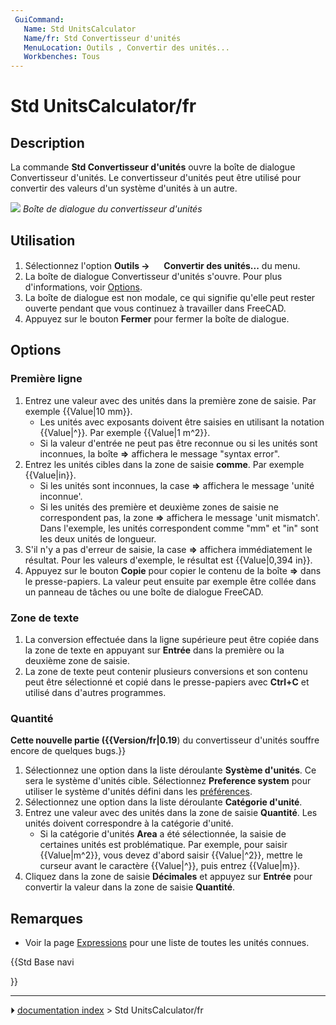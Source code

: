 ```yaml
---
 GuiCommand:
   Name: Std UnitsCalculator
   Name/fr: Std Convertisseur d'unités
   MenuLocation: Outils , Convertir des unités...
   Workbenches: Tous
---
```


# Std UnitsCalculator/fr

## Description

La commande **Std Convertisseur d\'unités** ouvre la boîte de dialogue Convertisseur d\'unités. Le convertisseur d\'unités peut être utilisé pour convertir des valeurs d\'un système d\'unités à un autre.

![](images/Units_Calculator_it.png ) 
*Boîte de dialogue du convertisseur d'unités*



## Utilisation

1.  Sélectionnez l\'option **Outils → <img src="images/Std_UnitsCalculator.svg" width=16px> Convertir des unités...** du menu.
2.  La boîte de dialogue Convertisseur d\'unités s\'ouvre. Pour plus d\'informations, voir [Options](#Options.md).
3.  La boîte de dialogue est non modale, ce qui signifie qu\'elle peut rester ouverte pendant que vous continuez à travailler dans FreeCAD.
4.  Appuyez sur le bouton **Fermer** pour fermer la boîte de dialogue.

## Options



### Première ligne 

1.  Entrez une valeur avec des unités dans la première zone de saisie. Par exemple {{Value|10 mm}}.
    -   Les unités avec exposants doivent être saisies en utilisant la notation {{Value|^}}. Par exemple {{Value|1 m^2}}.
    -   Si la valeur d\'entrée ne peut pas être reconnue ou si les unités sont inconnues, la boîte **=\>** affichera le message \"syntax error\".
2.  Entrez les unités cibles dans la zone de saisie **comme**. Par exemple {{Value|in}}.
    -   Si les unités sont inconnues, la case **=\>** affichera le message \'unité inconnue\'.
    -   Si les unités des première et deuxième zones de saisie ne correspondent pas, la zone **=\>** affichera le message \'unit mismatch\'. Dans l\'exemple, les unités correspondent comme \"mm\" et \"in\" sont les deux unités de longueur.
3.  S\'il n\'y a pas d\'erreur de saisie, la case **=\>** affichera immédiatement le résultat. Pour les valeurs d\'exemple, le résultat est {{Value|0,394 in}}.
4.  Appuyez sur le bouton **Copie** pour copier le contenu de la boîte **=\>** dans le presse-papiers. La valeur peut ensuite par exemple être collée dans un panneau de tâches ou une boîte de dialogue FreeCAD.



### Zone de texte 

1.  La conversion effectuée dans la ligne supérieure peut être copiée dans la zone de texte en appuyant sur **Entrée** dans la première ou la deuxième zone de saisie.
2.  La zone de texte peut contenir plusieurs conversions et son contenu peut être sélectionné et copié dans le presse-papiers avec **Ctrl+C** et utilisé dans d\'autres programmes.



### Quantité


**Cette nouvelle partie ({{Version/fr|0.19**) du convertisseur d'unités souffre encore de quelques bugs.}}

1.  Sélectionnez une option dans la liste déroulante **Système d\'unités**. Ce sera le système d\'unités cible. Sélectionnez **Preference system** pour utiliser le système d\'unités défini dans les [préférences](Preferences_Editor/fr#Unit.C3.A9s.md).
2.  Sélectionnez une option dans la liste déroulante **Catégorie d\'unité**.
3.  Entrez une valeur avec des unités dans la zone de saisie **Quantité**. Les unités doivent correspondre à la catégorie d\'unité.
    -   Si la catégorie d\'unités **Area** a été sélectionnée, la saisie de certaines unités est problématique. Par exemple, pour saisir {{Value|m^2}}, vous devez d\'abord saisir {{Value|^2}}, mettre le curseur avant le caractère {{Value|^}}, puis entrez {{Value|m}}.
4.  Cliquez dans la zone de saisie **Décimales** et appuyez sur **Entrée** pour convertir la valeur dans la zone de saisie **Quantité**.



## Remarques

-   Voir la page [Expressions](Expressions/fr#Unit.C3.A9s.md) pour une liste de toutes les unités connues.





{{Std Base navi

}}



---
⏵ [documentation index](../README.md) > Std UnitsCalculator/fr
